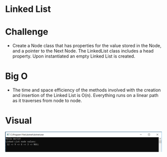 # Linked List

# Challenge

- Create a Node class that has properties for the value stored in the Node, and a pointer to the Next Node. The LinkedList class includes a head property. Upon instantiated an empty Linked List is created.

# Big O

- The time and space efficiency of the methods involved with the creation and insertion of the Linked List is O(n). Everything runs on a linear path as it traverses from node to node.

# Visual

![SCREENSHOT](https://github.com/ntibbals/data-structures-and-algorithms/blob/master/Data-Structures/LinkedList/visual.PNG)
